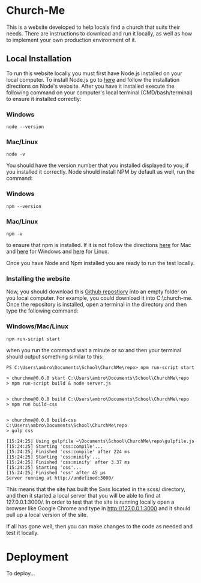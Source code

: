 # Church-Me
This is a website developed to help locals find a church that suits their needs. There are instructions to download and run it locally, as well as how to implement your own production environment of it.

## Local Installation
To run this website locally you must first have Node.js installed on your local computer. To install Node.js go to [here](https://nodejs.org/en/) and follow the installation directions on Node's website. After you have it installed execute the following command on your computer's local terminal (CMD/bash/terminal) to ensure it installed correctly:

### Windows
```
node --version
```
### Mac/Linux
```
node -v
```

You should have the version number that you installed displayed to you, if you installed it correctly. Node should install NPM by default as well, run the command:

### Windows
```
npm --version
```
### Mac/Linux
```
npm -v
```

to ensure that npm is installed. If it is not follow the directions [here](https://treehouse.github.io/installation-guides/mac/node-mac.html) for Mac and [here](https://blog.teamtreehouse.com/install-node-js-npm-windows) for Windows and [here](https://blog.teamtreehouse.com/install-node-js-npm-linux) for Linux.

Once you have Node and Npm installed you are ready to run the test locally.

### Installing the website
Now, you should download this [Github repostiory](https://github.com/ambrosiogabe/church-me) into an empty folder on you local computer. For example, you could download it into C:\church-me. Once the repository is installed, open a terminal in the directory and then type the following command:

### Windows/Mac/Linux
```
npm run-script start
```

when you run the command wait a minute or so and then your terminal should output something similar to this:
```
PS C:\Users\ambro\Documents\School\ChurchMe\repo> npm run-script start

> churchme@0.0.0 start C:\Users\ambro\Documents\School\ChurchMe\repo
> npm run-script build & node server.js


> churchme@0.0.0 build C:\Users\ambro\Documents\School\ChurchMe\repo
> npm run build-css


> churchme@0.0.0 build-css C:\Users\ambro\Documents\School\ChurchMe\repo
> gulp css

[15:24:25] Using gulpfile ~\Documents\School\ChurchMe\repo\gulpfile.js
[15:24:25] Starting 'css:compile'...
[15:24:25] Finished 'css:compile' after 224 ms
[15:24:25] Starting 'css:minify'...
[15:24:25] Finished 'css:minify' after 3.37 ms
[15:24:25] Starting 'css'...
[15:24:25] Finished 'css' after 45 μs
Server running at http://undefined:3000/
```

This means that the site has built the Sass located in the scss/ directory, and then it started a local server that you will be able to find at 127.0.0.1:3000/. In order to test that the site is running locally open a browser like Google Chrome and type in http://127.0.0.1:3000 and it should pull up a local version of the site.

If all has gone well, then you can make changes to the code as needed and test it locally.

# Deployment
To deploy...


